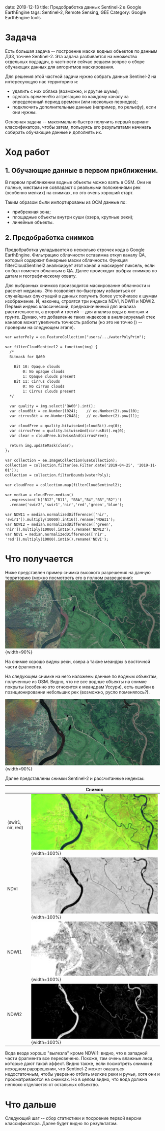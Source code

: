 date: 2019-12-13
title: Предобработка данных Sentinel-2 в Google EarthEngine
tags: Sentinel-2, Remote Sensing, GEE
Category: Google EarthEngine tools

# Задача

Есть большая задача -- построение маски водных объектов по данным ДЗЗ, точнее Sentinel-2. Эта задача разбивается
на множество отдельных подзадач, в частности сейчас решаем вопрос о сборе обучающих данных для алгоритмов маскирования.

Для решения этой частной задачи нужно собрать данные Sentinel-2 на интересующую нас территорию и:

 * удалить с них облака (возможно, и другие шумы);
 * сделать временнУю аггрегацию по каждому каналу за определенный период времени (или несколько периодов);
 * подключить дополнительные данные (например, по рельефу), если они нужны.

Основная задача -- максимально быстро получить первый вариант классификатора, чтобы затем, пользуясь его результатами
начинать собирать обучающие данные и дополнять их.


# Ход работ

## 1. Обучающие данные в первом приближении.

В первом приближении водные объекты можно взять в OSM. Они не полные, местами не совпадают с реальными положениями рек (особенно мелких) на снимках, но это очень хороший старт.

Таким образом были импортированы из ОСМ данные по:

 * прибрежная зона;
 * площадные объекты внутри суши (озера, крупные реки);
 * линейные объекты.


## 2. Предобработка снимков

Предобработка укладывается в несколько строчек кода в Google EarthEngine. Фильтрацию облачности оставимна откуп каналу QA, который содержит бинарные маски облачности. Функция  filterCloudSentinel2 анализирует этот канал и маскирует пиксель, если он был помечен облачным в QA. Далее происходит выбрка снимков по датам и географическому охвату.

Для выбранных снимков производится маскирование облачности и рассчет медианы. Это позволяет по-быстрому избавиться от случайшных флуктуаций в данных получить более устойчивое к шумам изображение. И, наконец, строятся три индекса NDVI, NDWI1 и NDWI2. Первый индекс классический, предназначенный для анализа растительности, а второй и третий -- для анализа воды в листьях и грунте. Думаю, что добавление таких индексов в анализируемый стек каналов может увеличить точность работы (но это не точно )) -- проверим на следующем этапе).


```{javascript}
var waterPoly = ee.FeatureCollection("users/.../waterPolyPrim");

var filterCloudSentinel2 = function(img) {
  /*
  Bitmask for QA60

    Bit 10: Opaque clouds
        0: No opaque clouds
        1: Opaque clouds present
    Bit 11: Cirrus clouds
        0: No cirrus clouds
        1: Cirrus clouds present
  */
  
  var quality = img.select('QA60').int();
  var cloudBit = ee.Number(1024);    // ee.Number(2).pow(10);
  var cirrusBit = ee.Number(2048);   // ee.Number(2).pow(11);
  
  var cloudFree = quality.bitwiseAnd(cloudBit).eq(0);
  var cirrusFree = quality.bitwiseAnd(cirrusBit).eq(0);
  var clear = cloudFree.bitwiseAnd(cirrusFree);
  
  return img.updateMask(clear);
};

var collection = ee.ImageCollection(useCollection);
collection = collection.filter(ee.Filter.date('2019-04-25', '2019-11-01'));
collection = collection.filterBounds(waterPoly);

var cloudFree = collection.map(filterCloudSentinel2);

var median = cloudFree.median()
  .expression('b("B12","B11", "B8A","B4","B3","B2")')
  .rename('swir2','swir1','nir','red','green','blue');

var NDWI1 = median.normalizedDifference(['nir', 'swir1']).multiply(10000).int16().rename('NDWI1');
var NDWI2 = median.normalizedDifference(['green', 'nir']).multiply(10000).int16().rename('NDWI2');
var NDVI = median.normalizedDifference(['nir', 'red']).multiply(10000).int16().rename('NDVI');
```


# Что получается

Ниже представлен пример снимка высокого разрешения на данную территорию (можно посмотреть его в полном разрешении):
![Пример местности](images/2019-12-13/highRes.png "Пример местности на высоком разрешении"){width=90%}

На снимке хорошо видны реки, озера а также меандры в восточной части фрагмента.

На следующем снимке на него наложены данные по водным объектам, полученные из OSM. Видно, что не все водные объекты на снимке покрыты (особенно это относится к меандрам Уссури), есть ошибки в позиционировании небольших рек (возможно, русло поменялось?).

![Пример местности](images/2019-12-13/highRes_osm.png "Пример местности на высоком разрешении"){width=90%}


Далее представлены снимки Sentinel-2 и рассчитанные индексы:

| | Снимок|
|-|------
|(swir1, nir, red)|![Пример местности](images/2019-12-13/RGB.png "RGB Sentinel-2"){width=100%}|
| NDVI |![Пример местности](images/2019-12-13/NDVI.png "NDVI"){width=100%} |
|NDWI1 |![Пример местности](images/2019-12-13/NDWI1.png "NDWI1"){width=100%} |
|NDWI2 |![Пример местности](images/2019-12-13/NDWI2.png "NDWI2"){width=100%} |

Вода везде хорошо "вылезла" кроме NDWI1: видно, что в западной части фрагмента все пересвечено. Похоже, там очень влажные леса, которые дают такой эффект. Видно также, если посмотреть снимки в исходном рарзрешении, что Sentinel-2 может оказаться недостаточным, чтобы уверенно отбить мелкие реки и ручьи, хотя они и просматриваются на снимках. Но в целом видно, что вода должна неплохо отделяется от остальных объектво.


# Что дальше
Следующий шаг -- сбор статистики и посроение первой версии классификатора. Далее будет видно по результатам.